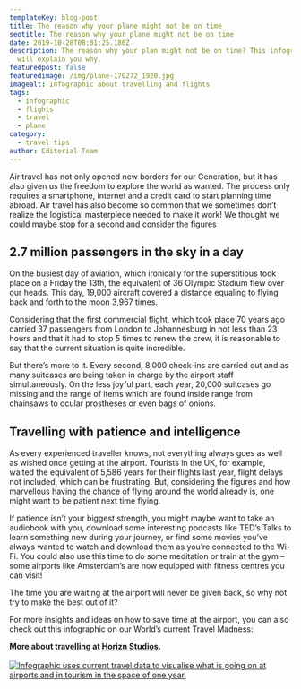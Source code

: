 ```yaml
---
templateKey: blog-post
title: The reason why your plane might not be on time
seotitle: The reason why your plane might not be on time
date: 2019-10-28T08:01:25.186Z
description: The reason why your plan might not be on time? This infographic
  will explain you why.
featuredpost: false
featuredimage: /img/plane-170272_1920.jpg
imagealt: Infographic about travelling and flights
tags:
  - infographic
  - flights
  - travel
  - plane
category:
  - travel tips
author: Editorial Team
---
```

Air travel has not only opened new borders for our Generation, but it has also given us the freedom to explore the world as wanted. The process only requires a smartphone, internet and a credit card to start planning time abroad. Air travel has also become so common that we sometimes don’t realize the logistical masterpiece needed to make it work! We thought we could maybe stop for a second and consider the figures

## 2.7 million passengers in the sky in a day

On the busiest day of aviation, which ironically for the superstitious took place on a Friday the 13th, the equivalent of 36 Olympic Stadium flew over our heads. This day, 19,000 aircraft covered a distance equaling to flying back and forth to the moon 3,967 times.

Considering that the first commercial flight, which took place 70 years ago carried 37 passengers from London to Johannesburg in not less than 23 hours and that it had to stop 5 times to renew the crew, it is reasonable to say that the current situation is quite incredible.

But there’s more to it. Every second, 8,000 check-ins are carried out and as many suitcases are being taken in charge by the airport staff simultaneously. On the less joyful part, each year, 20,000 suitcases go missing and the range of items which are found inside range from chainsaws to ocular prostheses or even bags of onions.

## Travelling with patience and intelligence

As every experienced traveller knows, not everything always goes as well as wished once getting at the airport.  Tourists in the UK, for example, waited the equivalent of 5,586 years for their flights last year, flight delays not included, which can be frustrating. But, considering the figures and how marvellous having the chance of flying around the world already is, one might want to be patient next time flying.

If patience isn’t your biggest strength, you might maybe want to take an audiobook with you, download some interesting podcasts like TED’s Talks to learn something new during your journey, or find some movies you’ve always wanted to watch and download them as you’re connected to the Wi-Fi. You could also use this time to do some meditation or train at the gym – some airports like Amsterdam’s are now equipped with fitness centres you can visit! 

The time you are waiting at the airport will never be given back, so why not try to make the best out of it?

For more insights and ideas on how to save time at the airport, you can also check out this infographic on our World’s current Travel Madness:

<p><strong>More about travelling at <a href="https://horizn-studios.co.uk/en/">Horizn Studios</a>.</strong><br /><br /><a href="https://horizn-studios.co.uk/journal/travel-madness/"><img src="https://res.horizn-studios.com/v1568303426/infographics/Infographic-Travelmadness-Horizn.jpg" alt="Infographic uses current travel data to visualise what is going on at airports and in tourism in the space of one year." /></a></p>
